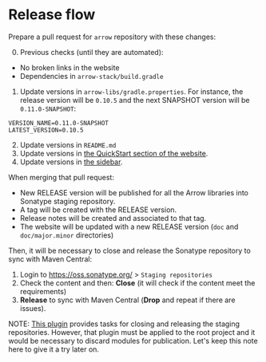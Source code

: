 # Release flow

Prepare a pull request for `arrow` repository with these changes:

0. Previous checks (until they are automated):
  * No broken links in the website
  * Dependencies in `arrow-stack/build.gradle`
1. Update versions in `arrow-libs/gradle.properties`. For instance, the release version will be `0.10.5` and the next SNAPSHOT version will be `0.11.0-SNAPSHOT`:
```
VERSION_NAME=0.11.0-SNAPSHOT
LATEST_VERSION=0.10.5
```
2. Update versions in `README.md`
3. Update versions in [the QuickStart section of the website](arrow-site/docs/docs/quickstart/README.md).
4. Update versions in [the sidebar](arrow-site/docs/_data/doc-versions.yml).

When merging that pull request:

* New RELEASE version will be published for all the Arrow libraries into Sonatype staging repository.
* A tag will be created with the RELEASE version.
* Release notes will be created and associated to that tag.
* The website will be updated with a new RELEASE version (`doc` and `doc/major.minor` directories)

Then, it will be necessary to close and release the Sonatype repository to sync with Maven Central:

1. Login to https://oss.sonatype.org/ > `Staging repositories`
3. Check the content and then: **Close** (it will check if the content meet the requirements)
4. **Release** to sync with Maven Central (**Drop** and repeat if there are issues).

NOTE: [This plugin](https://github.com/gradle-nexus/publish-plugin) provides tasks for closing and releasing the staging repositories. However, that plugin must be applied to the root project and it would be necessary to discard modules for publication. Let's keep this note here to give it a try later on.
